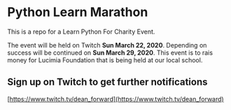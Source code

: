 # Python Learn Marathon
This is a repo for a Learn Python For Charity Event.

The event will be held on Twitch **Sun March 22, 2020**. Depending on success will be continued on **Sun March 29, 2020**.
This event is to rais money for Lucimia Foundation that is being held at our local school.

## Sign up on Twitch to get further notifications

[https://www.twitch.tv/dean_forward](https://www.twitch.tv/dean_forward)
